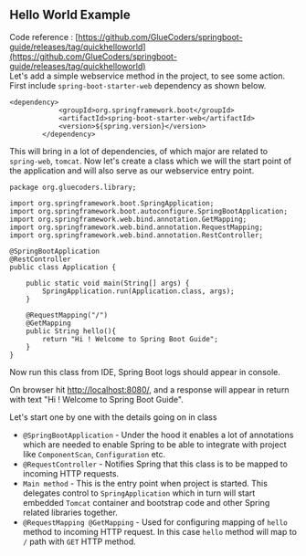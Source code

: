 ## Hello World Example
Code reference : [https://github.com/GlueCoders/springboot-guide/releases/tag/quickhelloworld](https://github.com/GlueCoders/springboot-guide/releases/tag/quickhelloworld)  
Let's add a simple webservice method in the project, to see some action. First include `spring-boot-starter-web` dependency as shown below.  
```
<dependency>
            <groupId>org.springframework.boot</groupId>
            <artifactId>spring-boot-starter-web</artifactId>
            <version>${spring.version}</version>
        </dependency>
```  
This will bring in a lot of dependencies, of which major are related to `spring-web`, `tomcat`. Now let's create a class which we will the start point of the application and will also serve as our webservice entry point.  
```
package org.gluecoders.library;

import org.springframework.boot.SpringApplication;
import org.springframework.boot.autoconfigure.SpringBootApplication;
import org.springframework.web.bind.annotation.GetMapping;
import org.springframework.web.bind.annotation.RequestMapping;
import org.springframework.web.bind.annotation.RestController;

@SpringBootApplication
@RestController
public class Application {

    public static void main(String[] args) {
        SpringApplication.run(Application.class, args);
    }

    @RequestMapping("/")
    @GetMapping
    public String hello(){
        return "Hi ! Welcome to Spring Boot Guide";
    }
}
```  
Now run this class from IDE, Spring Boot logs should appear in console.

On browser hit [http://localhost:8080/](http://localhost:8080/), and a response will appear in return with text "Hi ! Welcome to Spring Boot Guide". 

Let's start one by one with the details going on in class
- `@SpringBootApplication` - Under the hood it enables a lot of annotations which are needed to enable Spring to be able to integrate with project like `ComponentScan`, `Configuration` etc.  
- `@RequestController` - Notifies Spring that this class is to be mapped to incoming HTTP requests.  
- `Main method` - This is the entry point when project is started. This delegates control to `SpringApplication` which in turn will start embedded `Tomcat` container and bootstrap code and other Spring related libraries together.  
- `@RequestMapping @GetMapping` - Used for configuring mapping of `hello` method to incoming HTTP request. In this case `hello` method will map to `/` path with `GET` HTTP method.  




